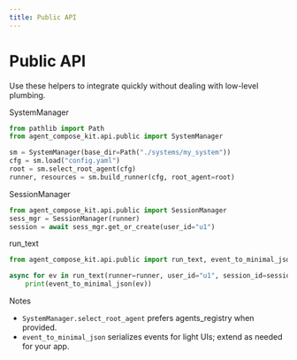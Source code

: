 ```yaml
---
title: Public API
---
```


# Public API

Use these helpers to integrate quickly without dealing with low-level plumbing.

SystemManager
```python
from pathlib import Path
from agent_compose_kit.api.public import SystemManager

sm = SystemManager(base_dir=Path("./systems/my_system"))
cfg = sm.load("config.yaml")
root = sm.select_root_agent(cfg)
runner, resources = sm.build_runner(cfg, root_agent=root)
```

SessionManager
```python
from agent_compose_kit.api.public import SessionManager
sess_mgr = SessionManager(runner)
session = await sess_mgr.get_or_create(user_id="u1")
```

run_text
```python
from agent_compose_kit.api.public import run_text, event_to_minimal_json

async for ev in run_text(runner=runner, user_id="u1", session_id=session.id, text="hello"):
    print(event_to_minimal_json(ev))
```

Notes
- `SystemManager.select_root_agent` prefers agents_registry when provided.
- `event_to_minimal_json` serializes events for light UIs; extend as needed for your app.

